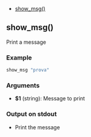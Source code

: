 
* [show_msg()](#showmsg)


## show_msg()

Print a message

### Example

```bash
show_msg "prova"
```

### Arguments

* **$1** (string): Message to print

### Output on stdout

* Print the message

